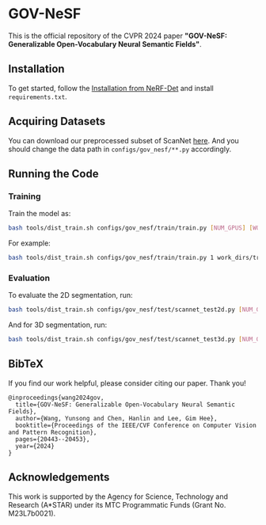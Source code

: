 # GOV-NeSF

This is the official repository of the CVPR 2024 paper **"GOV-NeSF: Generalizable Open-Vocabulary Neural Semantic Fields"**. 

## Installation

To get started, follow the [Installation from NeRF-Det](https://github.com/facebookresearch/NeRF-Det) and install ```requirements.txt```.


## Acquiring Datasets
You can download our preprocessed subset of ScanNet [here](https://drive.google.com/file/d/1GjfdpOi8ukJrvFSOplk-zkTlIeUx99Iv/view?usp=drive_link). And you should change the data path in ```configs/gov_nesf/**.py``` accordingly.

## Running the Code

### Training

Train the model as:

```bash
bash tools/dist_train.sh configs/gov_nesf/train/train.py [NUM_GPUS] [WORK_DIR]
```

For example:
```bash
bash tools/dist_train.sh configs/gov_nesf/train/train.py 1 work_dirs/train
```

### Evaluation

To evaluate the 2D segmentation, run:

```bash
bash tools/dist_train.sh configs/gov_nesf/test/scannet_test2d.py [NUM_GPUS] [WORK_DIR] [CHECKPOINT_PATH]
```

And for 3D segmentation, run:
```bash
bash tools/dist_train.sh configs/gov_nesf/test/scannet_test3d.py [NUM_GPUS] [WORK_DIR] [CHECKPOINT_PATH]
```


## BibTeX
If you find our work helpful, please consider citing our paper. Thank you!
```
@inproceedings{wang2024gov,
  title={GOV-NeSF: Generalizable Open-Vocabulary Neural Semantic Fields},
  author={Wang, Yunsong and Chen, Hanlin and Lee, Gim Hee},
  booktitle={Proceedings of the IEEE/CVF Conference on Computer Vision and Pattern Recognition},
  pages={20443--20453},
  year={2024}
}
```

## Acknowledgements

This work is supported by the Agency for Science, Technology and Research (A*STAR) under its MTC Programmatic Funds (Grant No. M23L7b0021).
